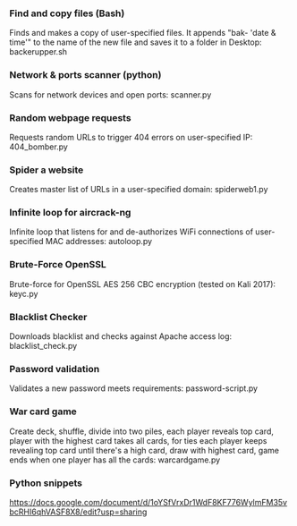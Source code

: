 ### Find and copy files (Bash)
Finds and makes a copy of user-specified files. It appends "bak- 'date & time'" to the name of the new file and saves it to a folder in Desktop: backerupper.sh

### Network & ports scanner (python)
Scans for network devices and open ports: scanner.py 

### Random webpage requests
Requests random URLs to trigger 404 errors on user-specified IP: 404_bomber.py

### Spider a website
Creates master list of URLs in a user-specified domain: spiderweb1.py

### Infinite loop for aircrack-ng
Infinite loop that listens for and de-authorizes WiFi connections of user-specified MAC addresses: autoloop.py

### Brute-Force OpenSSL
Brute-force for OpenSSL AES 256 CBC encryption (tested on Kali 2017): keyc.py

### Blacklist Checker
Downloads blacklist and checks against Apache access log: blacklist_check.py  

### Password validation 
Validates a new password meets requirements: password-script.py

### War card game
Create deck, shuffle, divide into two piles, each player reveals top card, player with the highest card takes all cards, for ties each player keeps revealing top card until there's a high card, draw with highest card, game ends when one player has all the cards: warcardgame.py

### Python snippets
https://docs.google.com/document/d/1oYSfVrxDr1WdF8KF776WylmFM35vbcRHI6qhVASF8X8/edit?usp=sharing
